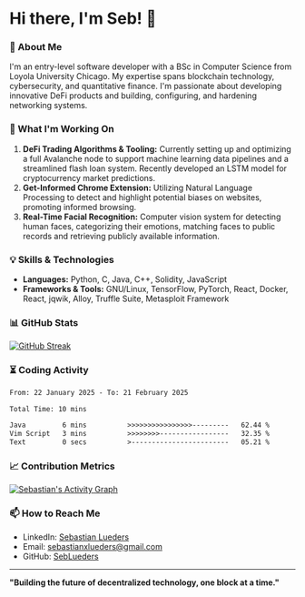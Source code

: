 # Hi there, I'm Seb! 👋

### 🚀 About Me
I'm an entry-level software developer with a BSc in Computer Science from Loyola University Chicago. My expertise spans blockchain technology, cybersecurity, and quantitative finance. I'm passionate about developing innovative DeFi products and building, configuring, and hardening networking systems.

### 🔭 What I'm Working On
1. **DeFi Trading Algorithms & Tooling:** Currently setting up and optimizing a full Avalanche node to support machine learning data pipelines and a streamlined flash loan system. Recently developed an LSTM model for cryptocurrency market predictions.
2. **Get-Informed Chrome Extension:** Utilizing Natural Language Processing to detect and highlight potential biases on websites, promoting informed browsing.
3. **Real-Time Facial Recognition:** Computer vision system for detecting human faces, categorizing their emotions, matching faces to public records and retrieving publicly available information.

### 💡 Skills & Technologies
- **Languages:** Python, C, Java, C++, Solidity, JavaScript
- **Frameworks & Tools:** GNU/Linux, TensorFlow, PyTorch, React, Docker, React, jqwik, Alloy, Truffle Suite, Metasploit Framework

### 📊 GitHub Stats
[![GitHub Streak](https://streak-stats.demolab.com?user=sebastianlueders&theme=dark&border_radius=5)](https://git.io/streak-stats)


### ⏳ Coding Activity
<!--START_SECTION:waka-->

```txt
From: 22 January 2025 - To: 21 February 2025

Total Time: 10 mins

Java         6 mins          >>>>>>>>>>>>>>>>---------   62.44 %
Vim Script   3 mins          >>>>>>>>-----------------   32.35 %
Text         0 secs          >------------------------   05.21 %
```

<!--END_SECTION:waka-->


### 📈 Contribution Metrics
[![Sebastian's Activity Graph](https://github-readme-activity-graph.vercel.app/graph?username=sebastianlueders&theme=react-dark)](https://github.com/ashutosh00710/github-readme-activity-graph)


### 📫 How to Reach Me
- LinkedIn: [Sebastian Lueders](https://www.linkedin.com/in/sebastian-lueders-6bb054139/)
- Email: [sebastianxlueders@gmail.com](mailto:sebastianxlueders@gmail.com)
- GitHub: [SebLueders](https://github.com/SebLueders)

---
**"Building the future of decentralized technology, one block at a time."**
